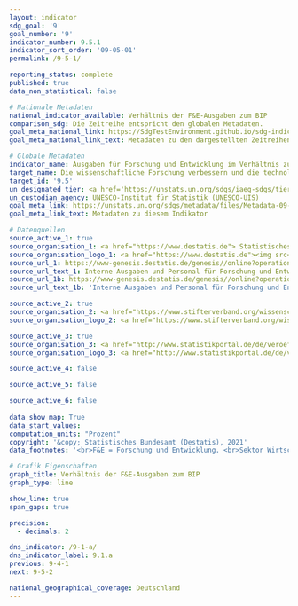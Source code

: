 ```yaml
---
layout: indicator    
sdg_goal: '9'    
goal_number: '9'    
indicator_number: 9.5.1    
indicator_sort_order: '09-05-01'    
permalink: /9-5-1/    

reporting_status: complete    
published: true    
data_non_statistical: false    

# Nationale Metadaten    
national_indicator_available: Verhältnis der F&E-Ausgaben zum BIP    
comparison_sdg: Die Zeitreihe entspricht den globalen Metadaten.    
goal_meta_national_link: https://SdgTestEnvironment.github.io/sdg-indicators/public/MetaDe/9.5.1.pdf    
goal_meta_national_link_text: Metadaten zu den dargestellten Zeitreihen    

# Globale Metadaten    
indicator_name: Ausgaben für Forschung und Entwicklung im Verhältnis zum BIP    
target_name: Die wissenschaftliche Forschung verbessern und die technologischen Kapazitäten der Industriesektoren in allen Ländern und insbesondere in den Entwicklungsländern ausbauen und zu diesem Zweck bis 2030 unter anderem Innovationen fördern und die Anzahl der im Bereich Forschung und Entwicklung tätigen Personen je 1 Million Menschen sowie die öffentlichen und privaten Ausgaben für Forschung und Entwicklung beträchtlich erhöhen    
target_id: '9.5'    
un_designated_tier: <a href='https://unstats.un.org/sdgs/iaeg-sdgs/tier-classification/' title='Klicken Sie hier um weitere Informationen zur UN-Tier-Klassifikation zu erhalten.'  target='_blank'>Tier I</a>    
un_custodian_agency: UNESCO-Institut für Statistik (UNESCO-UIS)    
goal_meta_link: https://unstats.un.org/sdgs/metadata/files/Metadata-09-05-01.pdf    
goal_meta_link_text: Metadaten zu diesem Indikator        

# Datenquellen
source_active_1: true
source_organisation_1: <a href="https://www.destatis.de"> Statistisches Bundesamt (Destatis) </a>
source_organisation_logo_1: <a href="https://www.destatis.de"><img src="https://g205sdgs.github.io/sdg-indicators/public/OrgImgDe/destatis.png" alt="Logo destatis" style="height:60px; width:148px"/></a>
source_url_1: https://www-genesis.destatis.de/genesis//online?operation=table&code=21821-0001&bypass=true&levelindex=1&levelid=1622107294362
source_url_text_1: Interne Ausgaben und Personal für Forschung und Entwicklung – GENESIS online 21821-0001
source_url_1b: https://www-genesis.destatis.de/genesis//online?operation=table&code=21821-0002&bypass=true&levelindex=1&levelid=1628839943927
source_url_text_1b: 'Interne Ausgaben und Personal für Forschung und Entwicklung: Bundesländer – GENESIS online 21821-0002'

source_active_2: true
source_organisation_2: <a href="https://www.stifterverband.org/wissenschaftsstatistik"> Stifteverband Wissenschaftsstatistik </a>
source_organisation_logo_2: <a href="https://www.stifterverband.org/wissenschaftsstatistik"><img src="https://g205sdgs.github.io/sdg-indicators/public/OrgImgDe/svws.png" alt="Logo svws" style="height:60px; width:148px"/></a>

source_active_3: true
source_organisation_3: <a href="http://www.statistikportal.de/de/veroeffentlichungen/volkswirtschaftliche-gesamtrechnungen-der-laender"> Volkswirtschaftliche Gesamtrechnungen der Länder (VGRdL) </a>
source_organisation_logo_3: <a href="http://www.statistikportal.de/de/veroeffentlichungen/volkswirtschaftliche-gesamtrechnungen-der-laender"><img src="https://g205sdgs.github.io/sdg-indicators/public/OrgImgDe/vwgdl.png" alt="Logo vwgdl" style="height:60px; width:148px"/></a>

source_active_4: false

source_active_5: false

source_active_6: false
    
data_show_map: True    
data_start_values:     
computation_units: "Prozent"    
copyright: '&copy; Statistisches Bundesamt (Destatis), 2021'    
data_footnotes: '<br>F&E = Forschung und Entwicklung. <br>Sektor Wirtschaft: Erhebung nach Bundesländern nur in ungeraden Jahren, in geraden Jahren erfolgt die Aufteilung auf die Bundesländer prozentual nach dem jeweiligen Vorjahr.'    

# Grafik Eigenschaften    
graph_title: Verhältnis der F&E-Ausgaben zum BIP    
graph_type: line    

show_line: true
span_gaps: true

precision:
  - decimals: 2    

dns_indicator: /9-1-a/
dns_indicator_label: 9.1.a
previous: 9-4-1    
next: 9-5-2    

national_geographical_coverage: Deutschland    
---
```


<span></span>